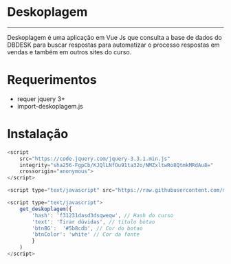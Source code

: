 # Deskoplagem
---
Deskoplagem é uma aplicação em Vue Js que consulta a base de dados do DBDESK para buscar respostas para automatizar o processo respostas em vendas e também em outros sites do curso.

# Requerimentos
- requer jquery 3+
- import-deskoplagem.js

# Instalação


``` js
<script
    src="https://code.jquery.com/jquery-3.3.1.min.js"
    integrity="sha256-FgpCb/KJQlLNfOu91ta32o/NMZxltwRo8QtmkMRdAu8="
    crossorigin="anonymous">
</script>

<script type="text/javascript" src="https://raw.githubusercontent.com/maurxeugenio/import-deskoplagem/master/desklopagem.js"></script>

<script type="text/javascript">
    get_deskoplagem({
        'hash': 'f31231dasd3dsqweqw', // Hash do curso
        'text': 'Tirar dúvidas', // titulo botao
        'btnBG':  '#5b8cdb', // Cor do botao
        'btnColor': 'white' // Cor da fonte
        }
    )
</script>

```
